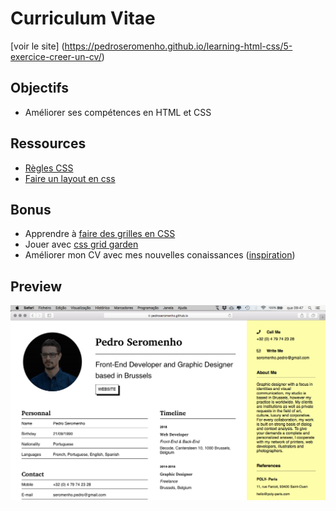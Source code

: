 # Curriculum Vitae

[voir le site] (https://pedroseromenho.github.io/learning-html-css/5-exercice-creer-un-cv/)

## Objectifs
- Améliorer ses compétences en HTML et CSS


## Ressources 

- [Règles CSS](https://www.w3schools.com/css/default.asp)
- [Faire un layout en css](https://apprendre-html.3wa.fr/css-positionnement/layout-css)


##  Bonus

- Apprendre à [faire des grilles en CSS](https://www.alsacreations.com/article/lire/1388-css3-grid-layout.html)
- Jouer avec [css grid garden](http://cssgridgarden.com/)
- Améliorer mon CV avec mes nouvelles conaissances ([inspiration](https://www.visualcv.com/images/visualcv-resume-templates.jpg))

## Preview

![Mockup](preview.png?raw=true)
